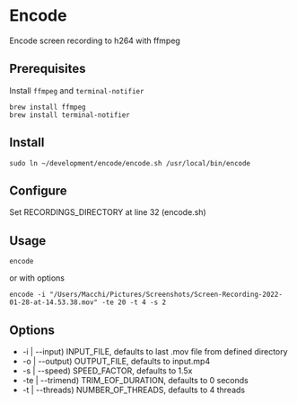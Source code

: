# Encode

Encode screen recording to h264 with ffmpeg

## Prerequisites

Install `ffmpeg` and `terminal-notifier`

```shell
brew install ffmpeg
brew install terminal-notifier
```

## Install

```shell
sudo ln ~/development/encode/encode.sh /usr/local/bin/encode
```

## Configure

Set RECORDINGS_DIRECTORY at line 32 (encode.sh)

## Usage

```shell
encode
```

or with options

```shell
encode -i "/Users/Macchi/Pictures/Screenshots/Screen-Recording-2022-01-28-at-14.53.38.mov" -te 20 -t 4 -s 2
```

## Options

   - -i | --input) INPUT_FILE, defaults to last .mov file from defined directory
   - -o | --output) OUTPUT_FILE, defaults to input.mp4
   - -s | --speed) SPEED_FACTOR, defaults to 1.5x
   - -te | --trimend) TRIM_EOF_DURATION, defaults to 0 seconds
   - -t | --threads) NUMBER_OF_THREADS, defaults to 4 threads
